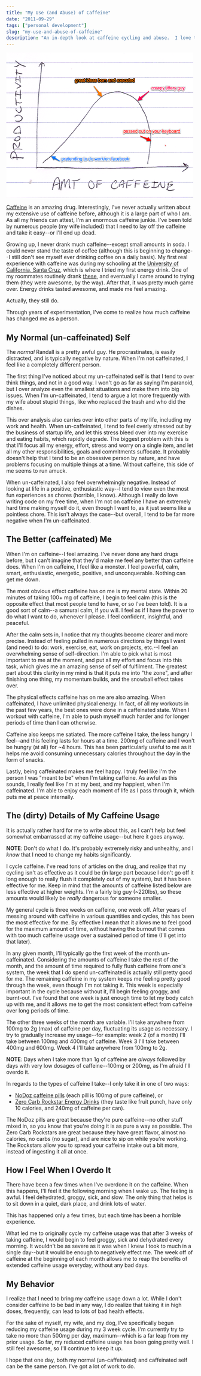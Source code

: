 ```yaml
---
title: "My Use (and Abuse) of Caffeine"
date: "2011-09-29"
tags: ["personal development"]
slug: "my-use-and-abuse-of-caffeine"
description: "An in-depth look at caffeine cycling and abuse.  I love this shit, but it's definitely not safe to try at home, kids."
---
```



![Caffeine Chart][]


[Caffeine][] is an amazing drug.  Interestingly, I've never actually written
about my extensive use of caffeine before, although it is a large part of who I
am.  As all my friends can attest, I'm an enormous caffeine junkie.  I've been
told by numerous people (my wife included) that I need to lay off the caffeine
and take it easy--or I'll end up dead.

Growing up, I never drank much caffeine--except small amounts in soda.  I could
never stand the taste of coffee (although this is beginning to change--I still
don't see myself ever drinking coffee on a daily basis).  My first real
experience with caffeine was during my schooling at the
[University of California, Santa Cruz][], which is where I tried my first
energy drink.  One of my roommates routinely drank [these][], and eventually I
came around to trying them (they were awesome, by the way).  After that, it was
pretty much game over.  Energy drinks tasted awesome, and made me feel amazing.

Actually, they still do.

Through years of experimentation, I've come to realize how much caffeine has
changed me as a person.


## My Normal (un-caffeinated) Self

The *normal* Randall is a pretty awful guy.  He procrastinates, is easily
distracted, and is typically negative by nature.  When I'm not caffeinated, I
feel like a completely different person.

The first thing I've noticed about my un-caffeinated self is that I tend to
over think things, and not in a good way.  I won't go as far as saying I'm
paranoid, but I over analyze even the smallest situations and make them into
big issues.  When I'm un-caffeinated, I tend to argue a lot more frequently
with my wife about stupid things, like who replaced the trash and who did the
dishes.

This over analysis also carries over into other parts of my life, including my
work and health.  When un-caffeinated, I tend to feel overly stressed out by
the business of startup life, and let this stress bleed over into my exercise
and eating habits, which rapidly degrade.  The biggest problem with this is
that I'll focus all my energy, effort, stress and worry on a single item, and
let all my other responsibilities, goals and commitments suffocate.  It
probably doesn't help that I tend to be an obsessive person by nature, and have
problems focusing on multiple things at a time.  Without caffeine, this side of
me seems to run amuck.

When un-caffeinated, I also feel overwhelmingly negative.  Instead of looking
at life in a positive, enthusiastic way--I tend to view even the most fun
experiences as chores (horrible, I know).  Although I really do love writing
code on my free time, when I'm not on caffeine I have an extremely hard time
making myself do it, even though I want to, as it just seems like a pointless
chore.  This isn't always the case--but overall, I tend to be far more negative
when I'm un-caffeinated.


## The Better (caffeinated) Me

When I'm on caffeine--I feel amazing.  I've never done any hard drugs before,
but I can't imagine that they'd make me feel any better than caffeine does.
When I'm on caffeine, I feel like a monster.  I feel powerful, calm, smart,
enthusiastic, energetic, positive, and unconquerable.  Nothing can get me down.

The most obvious effect caffeine has on me is my mental state.  Within 20
minutes of taking 100+ mg of caffeine, I begin to feel calm (this is the
opposite effect that most people tend to have, or so I've been told).  It is a
good sort of calm--a samurai calm, if you will.  I feel as if I have the power
to do what I want to do, whenever I please.  I feel confident, insightful, and
peaceful.

After the calm sets in, I notice that my thoughts become clearer and more
precise.  Instead of feeling pulled in numerous directions by things I want
(and need) to do: work, exercise, eat, work on projects, etc.--I feel an
overwhelming sense of self-direction.  I'm able to pick what is most important
to me at the moment, and put all my effort and focus into this task, which
gives me an amazing sense of self of fulfilment.  The greatest part about this
clarity in my mind is that it puts me into "the zone", and after finishing one
thing, my momentum builds, and the snowball effect takes over.

The physical effects caffeine has on me are also amazing.  When caffeinated, I
have unlimited physical energy. In fact, of all my workouts in the past few
years, the best ones were done in a caffeinated state.  When I workout with
caffeine, I'm able to push myself much harder and for longer periods of time
than I can otherwise.

Caffeine also keeps me satiated.  The more caffeine I take, the less hungry I
feel--and this feeling lasts for hours at a time.  200mg of caffeine and I
won't be hungry (at all) for ~4 hours.  This has been particularly useful to me
as it helps me avoid consuming unnecessary calories throughout the day in the form of
snacks.

Lastly, being caffeinated makes me feel happy.  I truly feel like I'm the
person I was "meant to be" when I'm taking caffeine.  As awful as this sounds,
I really feel like I'm at my best, and my happiest, when I'm caffeinated.  I'm
able to enjoy each moment of life as I pass through it, which puts me at peace
internally.


## The (dirty) Details of My Caffeine Usage

It is actually rather hard for me to write about this, as I can't help but feel
somewhat embarrassed at my caffeine usage--but here it goes anyway.

**NOTE**: Don't do what I do.  It's probably extremely risky and unhealthy, and
I *know* that I need to change my habits significantly.

I cycle caffeine.  I've read tons of articles on the drug, and realize that my
cycling isn't as effective as it could be (in large part because I don't go off
it long enough to really flush it completely out of my system), but it has been
effective for me.  Keep in mind that the amounts of caffeine listed below are
less effective at higher weights.  I'm a fairly big guy (~220lbs), so these
amounts would likely be *really* dangerous for someone smaller.

My general cycle is three weeks on caffeine, one week off.  After years of
messing around with caffeine in various quantities and cycles, this has been
the most effective for me.  By effective I mean that it allows me to feel good
for the maximum amount of time, without having the burnout that comes with too
much caffeine usage over a sustained period of time (I'll get into that later).

In any given month, I'll typically go the first week of the month
un-caffeinated.  Considering the amounts of caffeine I take the rest of the
month, and the amount of time required to fully flush caffeine from one's
system, the week that I do spend un-caffeinated is actually still pretty good
for me.  The remaining caffeine in my system keeps me feeling pretty good
through the week, even though I'm not taking it.  This week is especially
important in the cycle because without it, I'll begin feeling groggy, and
burnt-out.  I've found that one week is just enough time to let my body catch
up with me, and it allows me to get the most consistent effect from caffeine
over long periods of time.

The other three weeks of the month are variable.  I'll take anywhere from 100mg
to 2g (max) of caffeine per day, fluctuating its usage as necessary.  I try to
gradually increase my usage--for example: week 2 (of a month) I'll take between
100mg and 400mg of caffeine.  Week 3 I'll take between 400mg and 600mg.  Week 4
I'll take anywhere from 100mg to 2g.

**NOTE**: Days when I take more than 1g of caffeine are *always* followed by
days with very low dosages of caffeine--100mg or 200mg, as I'm afraid I'll
overdo it.

In regards to the types of caffeine I take--I only take it in one of two ways:

-   [NoDoz caffeine pills][] (each pill is 100mg of pure caffeine), or
-   [Zero Carb Rockstar Energy Drinks][] (they taste like fruit punch, have
    only 10 calories, and 240mg of caffeine per can).

The NoDoz pills are great because they're pure caffeine--no other stuff mixed
in, so you know that you're doing it is as pure a way as possible.  The Zero
Carb Rockstars are great because they have great flavor, almost no calories, no
carbs (no sugar), and are nice to sip on while you're working.  The Rockstars
allow you to spread your caffeine intake out a bit more, instead of ingesting
it all at once.


## How I Feel When I Overdo It

There have been a few times when I've overdone it on the caffeine.  When this
happens, I'll feel it the following morning when I wake up.  The feeling is
awful.  I feel dehydrated, groggy, sick, and slow.  The only thing that helps
is to sit down in a quiet, dark place, and drink lots of water.

This has happened only a few times, but each time has been a horrible
experience.

What led me to originally cycle my caffeine usage was that after 3 weeks of
taking caffeine, I would begin to feel groggy, sick and dehydrated every
morning.  It wouldn't be as severe as it was when I knew I took to much in a
single day--but it would be enough to negatively effect me.  The week off of
caffeine at the beginning of each month allows me to reap the benefits of
extended caffeine usage everyday, without any bad days.


## My Behavior

I realize that I need to bring my caffeine usage down a lot.  While I don't
consider caffeine to be bad in any way, I do realize that taking it in high
doses, frequently, can lead to lots of bad health effects.

For the sake of myself, my wife, and my dog, I've specifically begun reducing
my caffeine usage during my 3 week cycle.  I'm currently try to take no more
than 500mg per day, maximum--which is a far leap from my prior usage.  So far,
my reduced caffeine usage has been going pretty well.  I still feel awesome, so
I'll continue to keep it up.

I hope that one day, both my normal (un-caffeinated) and caffeinated self can
be the same person.  I've got a lot of work to do.


  [Caffeine Chart]: /static/images/2011/caffeine-chart.png "Caffeine Chart"
  [Caffeine]: http://en.wikipedia.org/wiki/Caffeine "Caffeine"
  [University of California, Santa Cruz]: http://www.ucsc.edu/ "UC Santa Cruz"
  [these]: http://www.wiredenergydrink.com/ "Wired Energy Drinks"
  [NoDoz caffeine pills]: http://www.amazon.com/gp/product/B000NVNLTS/ref=as_li_ss_tl?ie=UTF8&camp=1789&creative=390957&creativeASIN=B000NVNLTS&linkCode=as2&tag=rdegges-20 "NoDoz Caffeine Pills"
  [Zero Carb Rockstar Energy Drinks]: http://www.amazon.com/gp/product/B000NGNEKY/ref=as_li_ss_tl?ie=UTF8&camp=1789&creative=390957&creativeASIN=B000NGNEKY&linkCode=as2&tag=rdegges-20 "Zero Carb Rockstar"
